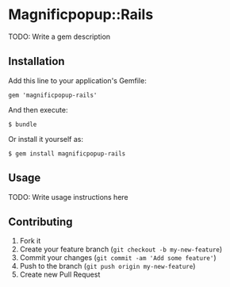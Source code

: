 # Magnificpopup::Rails

TODO: Write a gem description

## Installation

Add this line to your application's Gemfile:

    gem 'magnificpopup-rails'

And then execute:

    $ bundle

Or install it yourself as:

    $ gem install magnificpopup-rails

## Usage

TODO: Write usage instructions here

## Contributing

1. Fork it
2. Create your feature branch (`git checkout -b my-new-feature`)
3. Commit your changes (`git commit -am 'Add some feature'`)
4. Push to the branch (`git push origin my-new-feature`)
5. Create new Pull Request
